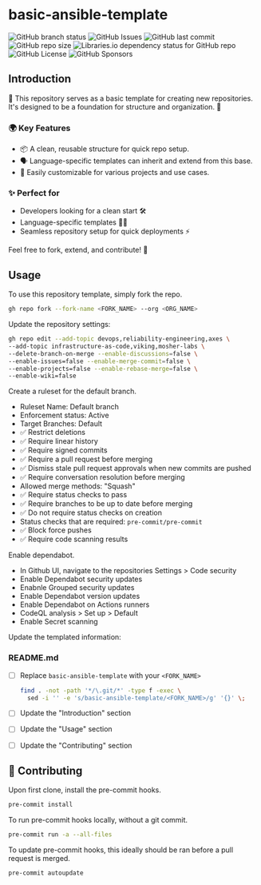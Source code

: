 # basic-ansible-template

![GitHub branch status](https://img.shields.io/github/checks-status/mosher-labs/basic-ansible-template/main)
![GitHub Issues](https://img.shields.io/github/issues/mosher-labs/basic-ansible-template)
![GitHub last commit](https://img.shields.io/github/last-commit/mosher-labs/basic-ansible-template)
![GitHub repo size](https://img.shields.io/github/repo-size/mosher-labs/basic-ansible-template)
![Libraries.io dependency status for GitHub repo](https://img.shields.io/librariesio/github/mosher-labs/basic-ansible-template)
![GitHub License](https://img.shields.io/github/license/mosher-labs/basic-ansible-template)
![GitHub Sponsors](https://img.shields.io/github/sponsors/mosher-labs)

## Introduction

🚀 This repository serves as a basic template for creating new
repositories. It's designed to be a foundation for structure and
organization. 🎯

### 🌍 Key Features

- 📦 A clean, reusable structure for quick repo setup.
- 🗣️ Language-specific templates can inherit and extend from this base.
- 🔄 Easily customizable for various projects and use cases.

### ✨ Perfect for

- Developers looking for a clean start 🛠️
- Language-specific templates 👨‍💻
- Seamless repository setup for quick deployments ⚡

Feel free to fork, extend, and contribute! 🤝

## Usage

To use this repository template, simply fork the repo.

```bash
gh repo fork --fork-name <FORK_NAME> --org <ORG_NAME>
```

Update the repository settings:

```bash
gh repo edit --add-topic devops,reliability-engineering,axes \
--add-topic infrastructure-as-code,viking,mosher-labs \
--delete-branch-on-merge --enable-discussions=false \
--enable-issues=false --enable-merge-commit=false \
--enable-projects=false --enable-rebase-merge=false \
--enable-wiki=false
```

Create a ruleset for the default branch.

- Ruleset Name: Default branch
- Enforcement status: Active
- Target Branches: Default
- ✅ Restrict deletions
- ✅ Require linear history
- ✅ Require signed commits
- ✅ Require a pull request before merging
- ✅ Dismiss stale pull request approvals when new commits are pushed
- ✅ Require conversation resolution before merging
- Allowed merge methods: "Squash"
- ✅ Require status checks to pass
- ✅ Require branches to be up to date before merging
- ✅ Do not require status checks on creation
- Status checks that are required: `pre-commit/pre-commit`
- ✅ Block force pushes
- ✅ Require code scanning results

Enable dependabot.

- In Github UI, navigate to the repositories Settings > Code security
- Enable Dependabot security updates
- Enabnle Grouped security updates
- Enable Dependabot version updates
- Enable Dependabot on Actions runners
- CodeQL analysis > Set up > Default
- Enable Secret scanning

Update the templated information:

### README.md

- [ ] Replace `basic-ansible-template` with your `<FORK_NAME>`

  ```bash
  find . -not -path '*/\.git/*' -type f -exec \
    sed -i '' -e 's/basic-ansible-template/<FORK_NAME>/g' '{}' \;
  ```

- [ ] Update the "Introduction" section
- [ ] Update the "Usage" section
- [ ] Update the "Contributing" section

## 🔰 Contributing

Upon first clone, install the pre-commit hooks.

```bash
pre-commit install
```

To run pre-commit hooks locally, without a git commit.

```bash
pre-commit run -a --all-files
```

To update pre-commit hooks, this ideally should be ran before a pull request is merged.

```bash
pre-commit autoupdate
```
